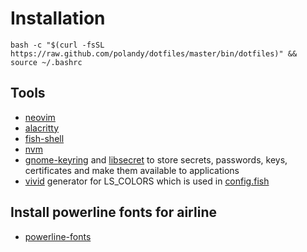 Installation
============
```
bash -c "$(curl -fsSL https://raw.github.com/polandy/dotfiles/master/bin/dotfiles)" && source ~/.bashrc
```

## Tools

- [neovim](https://github.com/neovim/neovim)
- [alacritty](https://github.com/alacritty/alacritty)
- [fish-shell](https://github.com/fish-shell/fish-shell)
- [nvm](https://github.com/creationix/nvm)
- [gnome-keyring](https://wiki.gnome.org/Projects/GnomeKeyring) and [libsecret](https://wiki.gnome.org/Projects/Libsecret) to store secrets, passwords, keys, certificates and make them available to applications
- [vivid](https://github.com/sharkdp/vivid) generator for LS_COLORS which is used in [config.fish](config/fish/config.fish)


## Install powerline fonts for airline
- [powerline-fonts](https://github.com/powerline/fonts)
